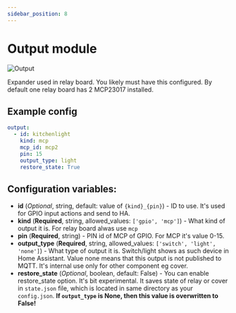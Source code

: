 ```yaml
---
sidebar_position: 8
---
```


# Output module

![Output](/img/output.png)

Expander used in relay board. You likely must have this configured.
By default one relay board has 2 MCP23017 installed.

## Example config

```yaml title="Example config"
output:
  - id: kitchenlight
    kind: mcp
    mcp_id: mcp2
    pin: 15
    output_type: light
    restore_state: True
```

## Configuration variables:

- **id** (_Optional_, string, default: value of `{kind}_{pin}`) - ID to use. It's used for GPIO input actions and send to HA.
- **kind** (**Required**, string, allowed_values: `['gpio', 'mcp']`) - What kind of output it is. For relay board alwas use `mcp`
- **pin** (**Required**, string) - PIN id of MCP of GPIO. For MCP it's value 0-15.
- **output_type** (**Required**, string, allowed_values: `['switch', 'light', 'none']`) - What type of output it is. Switch/light shows as such device in Home Assistant. Value none means that this output is not published to MQTT. It's internal use only for other component eg cover.
- **restore_state** (_Optional_, boolean, default: False) - You can enable restore_state option. It's bit experimental. It saves state of relay or cover in `state.json` file, which is located in same directory as your `config.json`. **If `output_type` is None, then this value is overwritten to False!**
